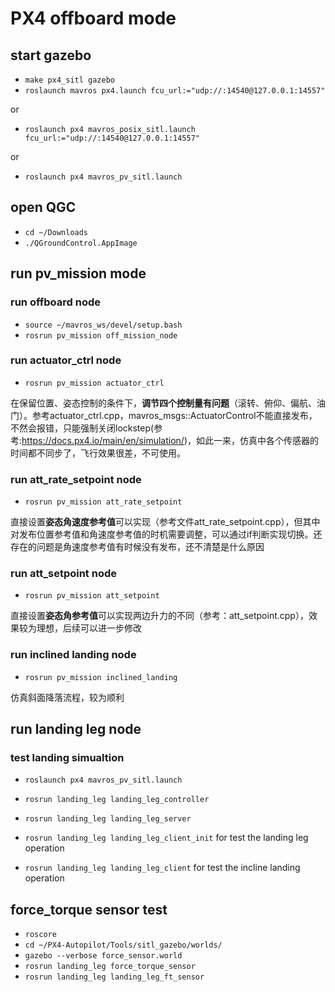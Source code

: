 # PX4 offboard mode 

## start gazebo 
- `make px4_sitl gazebo`
- `roslaunch mavros px4.launch fcu_url:="udp://:14540@127.0.0.1:14557"`

or 
- `roslaunch px4 mavros_posix_sitl.launch fcu_url:="udp://:14540@127.0.0.1:14557"`

or
- `roslaunch px4 mavros_pv_sitl.launch`

## open QGC
- `cd ~/Downloads`
- `./QGroundControl.AppImage`

## run pv_mission mode
### run offboard node
- `source ~/mavros_ws/devel/setup.bash`
- `rosrun pv_mission off_mission_node`

### run actuator_ctrl node
- `rosrun pv_mission actuator_ctrl`

在保留位置、姿态控制的条件下，**调节四个控制量有问题**（滚转、俯仰、偏航、油门）。参考actuator_ctrl.cpp，mavros_msgs::ActuatorControl不能直接发布，不然会报错，只能强制关闭lockstep(参考:https://docs.px4.io/main/en/simulation/)，如此一来，仿真中各个传感器的时间都不同步了，飞行效果很差，不可使用。

### run att_rate_setpoint node
- `rosrun pv_mission att_rate_setpoint`

直接设置**姿态角速度参考值**可以实现（参考文件att_rate_setpoint.cpp），但其中对发布位置参考值和角速度参考值的时机需要调整，可以通过if判断实现切换。还存在的问题是角速度参考值有时候没有发布，还不清楚是什么原因

### run att_setpoint node
- `rosrun pv_mission att_setpoint`

直接设置**姿态角参考值**可以实现两边升力的不同（参考：att_setpoint.cpp），效果较为理想，后续可以进一步修改

### run inclined landing node
- `rosrun pv_mission inclined_landing`

仿真斜面降落流程，较为顺利

## run landing leg node
### test landing simualtion
- `roslaunch px4 mavros_pv_sitl.launch`
- `rosrun landing_leg landing_leg_controller`
- `rosrun landing_leg landing_leg_server`

- `rosrun landing_leg landing_leg_client_init`
for test the landing leg operation

- `rosrun landing_leg landing_leg_client`
for test the incline landing operation

## force_torque sensor test
- `roscore`
- `cd ~/PX4-Autopilot/Tools/sitl_gazebo/worlds/`
- `gazebo --verbose force_sensor.world`
- `rosrun landing_leg force_torque_sensor`
- `rosrun landing_leg landing_leg_ft_sensor`

